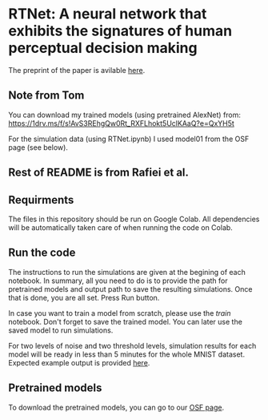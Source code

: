 # RTNet: A neural network that exhibits the signatures of human perceptual decision making
The preprint of the paper is avilable [here](https://www.biorxiv.org/content/10.1101/2022.08.23.505015v2.abstract).

## Note from Tom 
You can download my trained models (using pretrained AlexNet) from: https://1drv.ms/f/s!AvS3REhgQw0Rt_RXFLhokt5UclKAaQ?e=QxYH5t

For the simulation data (using RTNet.ipynb) I used model01 from the OSF page (see below). 

## Rest of README is from Rafiei et al.

## Requirments
The files in this repository should be run on Google Colab. All dependencies will be automatically taken care of when running the code on Colab. 

## Run the code
The instructions to run the simulations are given at the begining of each notebook. In summary, all you need to do is to provide the path for pretrained models and output path to save the resulting simulations. Once that is done, you are all set. Press Run button. 

In case you want to train a model from scratch, please use the *train* notebook. Don't forget to save the trained model. You can later use the saved model to run simulations. 

For two levels of noise and two threshold levels, simulation results for each model will be ready in less than 5 minutes for the whole MNIST dataset. Expected example output is provided [here](https://github.com/frafiei3/RTNet/blob/main/RTNet_simulation_example.csv).

## Pretrained models
To download the pretrained models, you can go to our [OSF page](https://osf.io/akwty/). 


